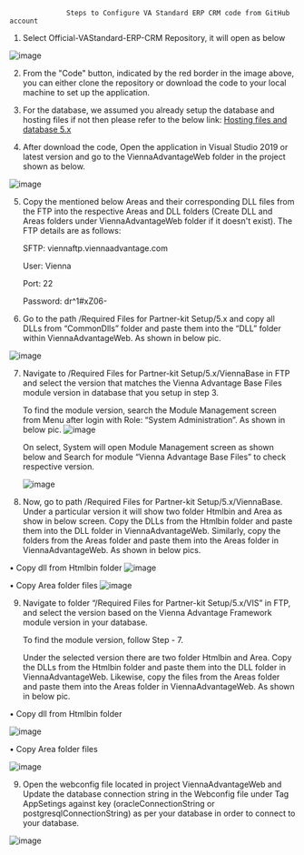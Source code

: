                   Steps to Configure VA Standard ERP CRM code from GitHub account 
 
1.	Select  Official-VAStandard-ERP-CRM Repository, it will open as below 

  ![image](https://github.com/user-attachments/assets/6b02e9b9-17b9-4867-ac21-8bffe35d22e8)


2.	From the "Code" button, indicated by the red border in the image above, you can either clone the repository or download the code to your local machine to set up the application.
   


4.	For the database, we assumed you already setup the database and hosting files if not then please refer to the below link:
  [Hosting files and database 5.x](https://sourceforge.net/projects/erp-crm-advant/files/VIENNA%20Advantage%20HTML5%20Version/VIENNA%20Advantage%20ERP/)


5.	After download the code, Open the application in Visual Studio 2019 or latest version and go to the ViennaAdvantageWeb folder in the project shown as below.
 
  ![image](https://github.com/user-attachments/assets/1d932229-6d2a-4c1c-8ff0-17b018515940)



5.	Copy the mentioned below Areas and their corresponding DLL files from the FTP into the respective Areas and DLL folders (Create DLL and Areas folders under ViennaAdvantageWeb folder if it doesn't exist). The FTP details are as follows:

      SFTP: viennaftp.viennaadvantage.com
  	
      User: Vienna
  	
      Port: 22
  	
      Password: dr^1#xZ06-


7.	Go to the path /Required Files for Partner-kit Setup/5.x and copy all DLLs from “CommonDlls” folder and paste them into the “DLL” folder within ViennaAdvantageWeb. As shown in below pic.

 ![image](https://github.com/user-attachments/assets/afb00e13-422c-49ed-97e5-0380631bab0d)



7.	Navigate to /Required Files for Partner-kit Setup/5.x/ViennaBase in FTP and select the version that matches the Vienna Advantage Base Files module version in database that you setup in step 3.  

    To find the module version, search the Module Management screen from Menu after login with Role: “System Administration”. As shown in below pic.
    ![image](https://github.com/user-attachments/assets/4bdc75e2-a667-43f2-9b20-3d65c370395f)
  	

    On select, System will open Module Management screen as shown below and Search for module “Vienna Advantage Base Files” to check respective version.
  	
    ![image](https://github.com/user-attachments/assets/66781d89-b423-4dcf-a564-d25aaedb07b5)

9.	Now, go to path /Required Files for Partner-kit Setup/5.x/ViennaBase.
    Under a particular version it will show two folder Htmlbin and Area as show in below screen. Copy the DLLs from the Htmlbin folder and paste them into the DLL folder in ViennaAdvantageWeb. Similarly, copy the folders from the Areas folder and paste them into the Areas folder in ViennaAdvantageWeb. As shown in below pics.

•	Copy dll from Htmlbin folder
![image](https://github.com/user-attachments/assets/094b66dd-dfef-4828-bfd1-d03a58635f4e)


•	Copy Area folder files
![image](https://github.com/user-attachments/assets/05627381-466b-4908-8660-14bb6d196154)



9.	Navigate to folder “/Required Files for Partner-kit Setup/5.x/VIS” in FTP, and select the version based on the Vienna Advantage Framework module version in your database.
    
    To find the module version, follow Step - 7.

    Under the selected version there are two folder Htmlbin and Area. Copy the DLLs from the Htmlbin folder and paste them into the DLL folder in ViennaAdvantageWeb. Likewise, copy the files from the Areas folder and paste them into the Areas folder in ViennaAdvantageWeb. As shown in below pic.


  •	Copy dll from Htmlbin folder

   ![image](https://github.com/user-attachments/assets/394fc6a6-0911-43c4-bb45-ff5cc80d3a51)



  •	Copy Area folder files

   ![image](https://github.com/user-attachments/assets/e07497c0-f306-401f-8b41-b8a26c5b4a6d)




9.	Open the webconfig file located in project ViennaAdvantageWeb and Update the database connection string in the Webconfig file under Tag AppSetings against key (oracleConnectionString or postgresqlConnectionString) as per your database in order to connect to your database.
    
  ![image](https://github.com/user-attachments/assets/ea661acd-908f-4a71-a5fd-fe49e1f3faa5)


 
